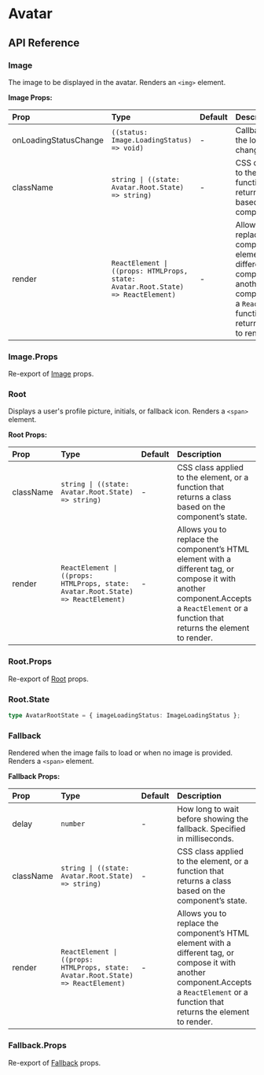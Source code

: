 # Avatar

[//]: types.ts '<-- Autogenerated By (do not edit the following markdown directly)'

## API Reference

### Image

The image to be displayed in the avatar. Renders an `<img>` element.

**Image Props:**

| Prop                  | Type                                                                             | Default | Description                                                                                                                                                                              |
| :-------------------- | :------------------------------------------------------------------------------- | :------ | :--------------------------------------------------------------------------------------------------------------------------------------------------------------------------------------- |
| onLoadingStatusChange | `((status: Image.LoadingStatus) => void)`                                        | -       | Callback fired when the loading status changes.                                                                                                                                          |
| className             | `string \| ((state: Avatar.Root.State) => string)`                               | -       | CSS class applied to the element, or a function that returns a class based on the component’s state.                                                                                     |
| render                | `ReactElement \| ((props: HTMLProps, state: Avatar.Root.State) => ReactElement)` | -       | Allows you to replace the component’s HTML element with a different tag, or compose it with another component.Accepts a `ReactElement` or a function that returns the element to render. |

### Image.Props

Re-export of [Image](#image) props.

### Root

Displays a user's profile picture, initials, or fallback icon. Renders a `<span>` element.

**Root Props:**

| Prop      | Type                                                                             | Default | Description                                                                                                                                                                              |
| :-------- | :------------------------------------------------------------------------------- | :------ | :--------------------------------------------------------------------------------------------------------------------------------------------------------------------------------------- |
| className | `string \| ((state: Avatar.Root.State) => string)`                               | -       | CSS class applied to the element, or a function that returns a class based on the component’s state.                                                                                     |
| render    | `ReactElement \| ((props: HTMLProps, state: Avatar.Root.State) => ReactElement)` | -       | Allows you to replace the component’s HTML element with a different tag, or compose it with another component.Accepts a `ReactElement` or a function that returns the element to render. |

### Root.Props

Re-export of [Root](#root) props.

### Root.State

```typescript
type AvatarRootState = { imageLoadingStatus: ImageLoadingStatus };
```

### Fallback

Rendered when the image fails to load or when no image is provided. Renders a `<span>` element.

**Fallback Props:**

| Prop      | Type                                                                             | Default | Description                                                                                                                                                                              |
| :-------- | :------------------------------------------------------------------------------- | :------ | :--------------------------------------------------------------------------------------------------------------------------------------------------------------------------------------- |
| delay     | `number`                                                                         | -       | How long to wait before showing the fallback. Specified in milliseconds.                                                                                                                 |
| className | `string \| ((state: Avatar.Root.State) => string)`                               | -       | CSS class applied to the element, or a function that returns a class based on the component’s state.                                                                                     |
| render    | `ReactElement \| ((props: HTMLProps, state: Avatar.Root.State) => ReactElement)` | -       | Allows you to replace the component’s HTML element with a different tag, or compose it with another component.Accepts a `ReactElement` or a function that returns the element to render. |

### Fallback.Props

Re-export of [Fallback](#fallback) props.
